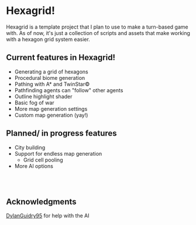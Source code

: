 # Hexagrid!
Hexagrid is a template project that I plan to use to make a turn-based game with.
As of now, it's just a collection of scripts and assets that make working with a hexagon grid system easier.

## Current features in Hexagrid!
* Generating a grid of hexagons
* Procedural biome generation
* Pathing with A* and TwinStar©
* Pathfinding agents can "follow" other agents
* Outline highlight shader
* Basic fog of war
* More map generation settings
* Custom map generation (yay!)

## Planned/ in progress features
* City building
* Support for endless map generation
  * Grid cell pooling
* More AI options


<br>
<br>

## Acknowledgments
[DylanGuidry95](github.com/DylanGuidry95) for help with the AI
